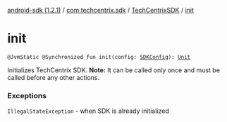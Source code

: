 [android-sdk (1.2.1)](../../index.md) / [com.techcentrix.sdk](../index.md) / [TechCentrixSDK](index.md) / [init](./init.md)

# init

`@JvmStatic @Synchronized fun init(config: `[`SDKConfig`](../-s-d-k-config/index.md)`): `[`Unit`](https://kotlinlang.org/api/latest/jvm/stdlib/kotlin/-unit/index.html)

Initializes TechCentrix SDK. **Note:** It can be called only once and must be called before any other actions.

### Exceptions

`IllegalStateException` - when SDK is already initialized